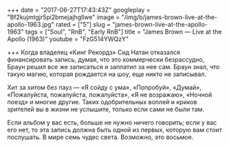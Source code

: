 +++
date = "2017-06-27T17:43:43Z"
googleplay = "Bf2kujmtgjr5pi2bmejajhgllwe"
image = "/img/b/james-brown-live-at-the-apollo-1963.jpg"
rated = ["5"]
slug = "james-brown-live-at-the-apollo-1963"
tags = ["Soul", "RnB", "Early RnB"]
title = "James Brown — Live at the Apollo (1963)"
youtube = "FzG514YWQzY"

+++
Когда владелец «Кинг Рекордз» Сид Натан отказался финансировать запись, думая, что это коммерчески безрассудно, Браун решил все же записаться и заплатил за нее сам. Браун знал, что такую магию, которая рождается на шоу, еще никто не записывал.

Хит за хитом без пауз — «Я сойду с ума», «Попробуй», «Думай», «Пожалуйста, пожалуйста, пожалуйста», «Я не возражаю», «Ночной поезд» и многие другие. Таких одобрительных воплей и криков зрителей вы в жизни не услышите, только если сами не были там.

Если альбом у вас есть, больше не нужно ничего говорить; если у вас его нет, то эта запись должна быть одной из первых, которую вам стоит послушать. В мире семь чудес света. Возможно, это восьмое.

